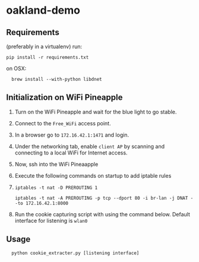 # oakland-demo



## Requirements
(preferably in a virtualenv) run:
```
pip install -r requirements.txt
```

on OSX:
```
  brew install --with-python libdnet
```

## Initialization on WiFi Pineapple

1. Turn on the WiFi Pineapple and wait for the blue light to go stable.
1. Connect to the `Free_WiFi` access point.
1. In a browser go to `172.16.42.1:1471` and login.
1. Under the networking tab, enable `client AP` by scanning and connecting to a local WiFi for Internet access.
1. Now, ssh into the WiFi Pineaapple
2. Execute the following commands on startup to add iptable rules
3. 
    `iptables -t nat -D PREROUTING 1`

    `iptables -t nat -A PREROUTING -p tcp --dport 80 -i br-lan -j DNAT --to 172.16.42.1:8000`
1. Run the cookie capturing script with using the command below. Default interface for listening is `wlan0`


## Usage
```
  python cookie_extracter.py [listening interface]
```
